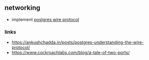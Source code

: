 ## networking

- implement [postgres wire protocol](https://www.postgresql.org/docs/current/protocol-overview.html)


### links
- https://ankushchadda.in/posts/postgres-understanding-the-wire-protocol/
- https://www.cockroachlabs.com/blog/a-tale-of-two-ports/